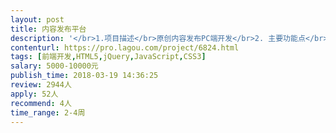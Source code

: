 ```yaml
---                
layout: post       
title: 内容发布平台           
description: '</br>1.项目描述</br>原创内容发布PC端开发</br>2. 主要功能点</br>文章发布、文章编辑、文章浏览、上传、编辑、预览</br>3.人员要求</br>1. 有移动端兼容调试经验</br>2. 熟练使用h5 , css3 ,vue , require, jquery 等, </br>3. 良好的沟通能力和契约精神</br>'     
contenturl: https://pro.lagou.com/project/6824.html      
tags: [前端开发,HTML5,jQuery,JavaScript,CSS3]            
salary: 5000-10000元          
publish_time: 2018-03-19 14:36:25         
review: 2944人                   
apply: 52人                   
recommend: 4人                   
time_range: 2-4周              
---                 
```

